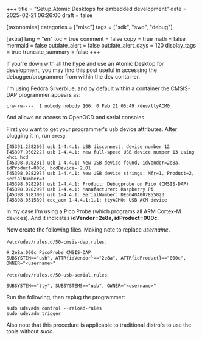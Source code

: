 +++
title = "Setup Atomic Desktops for embedded development"
date = 2025-02-21 06:26:00
draft = false

[taxonomies]
categories = ["misc"]
tags = ["sdk", "swd", "debug"]

[extra]
lang = "en"
toc = true
comment = false
copy = true
math = false
mermaid = false
outdate_alert = false
outdate_alert_days = 120
display_tags = true
truncate_summary = false
+++

If you're down with all the hype and use an Atomic Desktop for development, you may find this post useful in accessing the debugger/programmer from within the dev container.

I'm using Fedora Silverblue, and by default within a container the CMSIS-DAP programmer appears as:

```
crw-rw----. 1 nobody nobody 166, 0 Feb 21 05:49 /dev/ttyACM0
```

And allows no access to OpenOCD and serial consoles.

First you want to get your programmer's usb device attributes. After plugging it in, run `dmesg`:

```
[45391.238266] usb 1-4.4.1: USB disconnect, device number 12
[45397.950222] usb 1-4.4.1: new full-speed USB device number 13 using xhci_hcd
[45398.028281] usb 1-4.4.1: New USB device found, idVendor=2e8a, idProduct=000c, bcdDevice= 2.01
[45398.028297] usb 1-4.4.1: New USB device strings: Mfr=1, Product=2, SerialNumber=3
[45398.028298] usb 1-4.4.1: Product: Debugprobe on Pico (CMSIS-DAP)
[45398.028299] usb 1-4.4.1: Manufacturer: Raspberry Pi
[45398.028300] usb 1-4.4.1: SerialNumber: DE6640A007855023
[45398.031589] cdc_acm 1-4.4.1:1.1: ttyACM0: USB ACM device
```

In my case I'm using a Pico Probe (which programs all ARM Cortex-M devices). And it indicates **idVendor=2e8a, idProduct=000c**.


Now create the following files. Making note to replace *username*.

`/etc/udev/rules.d/50-cmsis-dap.rules`:
```
# 2e8a:000c PicoProbe CMSIS-DAP
SUBSYSTEM=="usb", ATTR{idVendor}=="2e8a", ATTR{idProduct}=="000c", OWNER="<username>"
```

`/etc/udev/rules.d/50-usb-serial.rules`:
```
SUBSYSTEM=="tty", SUBSYSTEMS=="usb", OWNER="<username>"
```

Run the following, then replug the programmer:

```
sudo udevadm control --reload-rules
sudo udevadm trigger
```

Also note that this procedure is applicable to traditional distro's to use the tools without *sudo*.


